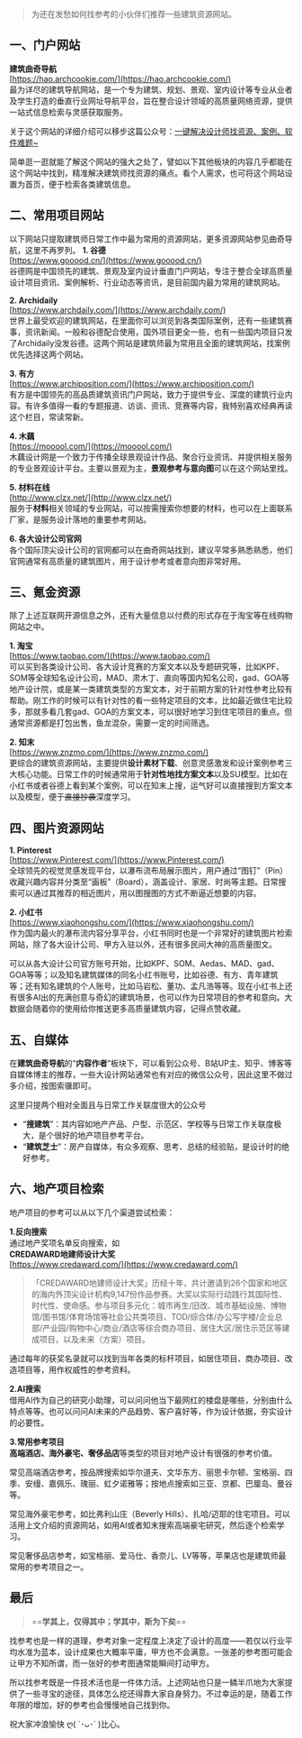 
> 为还在发愁如何找参考的小伙伴们推荐一些建筑资源网站。

## 一、门户网站
**建筑曲奇导航**  
[https://hao.archcookie.com/](https://hao.archcookie.com/)  
最为详尽的建筑导航网站，是一个专为建筑、规划、景观、室内设计等专业从业者及学生打造的垂直行业网址导航平台，旨在整合设计领域的高质量网络资源，提供一站式信息检索与灵感获取服务。 

关于这个网站的详细介绍可以移步这篇公众号：[一键解决设计师找资源、案例、软件难题~](https://mp.weixin.qq.com/s?__biz=MzU3OTMxOTE5Nw==&mid=2247511517&idx=1&sn=8049c51818c869bdd9654fc93b476468&chksm=fc0e854682e1ebf5ad4edadaec3b7e7e4a71113e33cc7611bf7ff336182cf1d4c478f1993978#rd)

简单逛一逛就能了解这个网站的强大之处了，譬如以下其他板块的内容几乎都能在这个网站中找到，精准解决建筑师找资源的痛点。看个人需求，也可将这个网站设置为首页，便于检索各类建筑信息。

## 二、常用项目网站
以下网站只提取建筑师日常工作中最为常用的资源网站，更多资源网站参见曲奇导航，这里不再罗列。
**1. 谷德**  
[https://www.gooood.cn/](https://www.gooood.cn/)  
谷德网是中国领先的建筑、景观及室内设计垂直门户网站，专注于整合全球高质量设计项目资讯、案例解析、行业动态等资讯，是目前国内最为常用的建筑网站。

**2. Archidaily**  
[https://www.archdaily.com/](https://www.archdaily.com/)  
世界上最受欢迎的建筑网站，在里面你可以浏览到各类国际案例，还有一些建筑赛事，资讯新闻。一般和谷德配合使用，国外项目更全一些，也有一些国内项目只发了Archidaily没发谷德。这两个网站是建筑师最为常用且全面的建筑网站，找案例优先选择这两个网站。

**3. 有方**  
[https://www.archiposition.com/](https://www.archiposition.com/)  
有方是中国领先的高品质建筑资讯门户网站，致力于提供专业、深度的建筑行业内容。有许多值得一看的专题报道、访谈、资讯、竞赛等内容，我特别喜欢经典再读这个栏目，常读常新。

**4. 木藕**  
[https://mooool.com/](https://mooool.com/)  
木藕设计网是一个致力于传播全球景观设计作品、聚合行业资讯、并提供相关服务的专业景观设计平台。主要以景观为主，**景观参考与意向图**可以在这个网站里找。

**5. 材料在线**  
[http://www.clzx.net/](http://www.clzx.net/)  
服务于**材料**相关领域的专业网站，可以按需搜索你想要的材料，也可以在上面联系厂家，是服务设计落地的重要参考网站。

**6. 各大设计公司官网**  
各个国际顶尖设计公司的官网都可以在曲奇网站找到，建议平常多熟悉熟悉，他们官网通常有高质量的建筑图片，用于设计参考或者意向图非常好用。

## 三、氪金资源
除了上述互联网开源信息之外，还有大量信息以付费的形式存在于淘宝等在线购物网站之中。

**1. 淘宝**  
[https://www.taobao.com/](https://www.taobao.com/)  
可以买到各类设计公司、各大设计竞赛的方案文本以及专题研究等，比如KPF、SOM等全球知名设计公司，MAD、肃木丁、直向等国内知名公司，gad、GOA等地产设计院，或是某一类建筑类型的方案文本，对于前期方案的针对性参考比较有帮助。刚工作的时候可以有针对性的看一些特定项目的文本，比如最近做住宅比较多，那就多看几套gad、GOA的方案文本，可以很好地学习到住宅项目的重点。但通常资源都是打包出售，鱼龙混杂，需要一定的时间筛选。

**2. 知末**  
[https://www.znzmo.com/](https://www.znzmo.com/)  
更综合的建筑资源网站，主要提供**设计素材下载**、创意灵感激发和设计案例参考三大核心功能。日常工作的时候通常用于**针对性地找方案文本**以及SU模型。比如在小红书或者谷德上看到某个案例，可以在知末上搜，运气好可以直接搜到方案文本以及模型，便于~~直接抄袭~~深度学习。

## 四、图片资源网站
**1. Pinterest**  
[https://www.Pinterest.com/](https://www.Pinterest.com/)  
全球领先的视觉灵感发现平台，以瀑布流布局展示图片，用户通过“图钉”（Pin）收藏兴趣内容并分类至“画板”（Board），涵盖设计、家居、时尚等主题。日常搜索可以通过其推荐的相近图片，用以图搜图的方式不断逼近想要的内容。

**2. 小红书**  
[https://www.xiaohongshu.com/](https://www.xiaohongshu.com/)  
作为国内最火的瀑布流内容分享平台，小红书同时也是一个非常好的建筑图片检索网站，除了各大设计公司、甲方入驻以外，还有很多民间大神的高质量图文。  

可以从各大设计公司官方账号开始，比如KPF、SOM、Aedas、MAD、gad、GOA等等；以及知名建筑媒体的同名小红书账号，比如谷德、有方、青年建筑等；还有知名建筑的个人账号，比如马岩松、董功、孟凡浩等等。现在小红书上还有很多AI出的充满创意与奇幻的建筑场景，也可以作为日常项目的参考和意向。大数据会随着你的使用给你推送更多高质量建筑内容，记得点赞收藏。

## 五、自媒体
在**建筑曲奇导航**的“**内容作者**”板块下，可以看到公众号、B站UP主、知乎、博客等自媒体博主的推荐，一些大设计网站通常也有对应的微信公众号，因此这里不做过多介绍，按图索骥即可。

这里只提两个相对全面且与日常工作关联度很大的公众号
- “**搜建筑**”：其内容如地产产品、户型、示范区、学校等与日常工作关联度极大，是个很好的地产项目参考平台。
- “**建筑芝士**”：房产自媒体，有众多观察、思考、总结的经验贴，是设计时的绝好参考。

## 六、地产项目检索
地产项目的参考可以从以下几个渠道尝试检索：

**1.反向搜索**  
通过地产奖项名单反向搜索，如  
**CREDAWARD地建师设计大奖**  
[https://www.credaward.com/](https://www.credaward.com/)  
>「CREDAWARD地建师设计大奖」历经十年，共计邀请到26个国家和地区的海内外顶尖设计机构9,147份作品参赛。大奖以实际行动践行其国际性、时代性、使命感。参与项目多元化：城市再生/旧改、城市基础设施、博物馆/图书馆/体育场馆等社会公共类项目、TOD/综合体/办公写字楼/企业总部/产业园/购物中心/商业/酒店等综合商办项目、居住大区/居住示范区等建成项目，以及未来（方案）项目。

通过每年的获奖名录就可以找到当年各类的标杆项目，如居住项目、商办项目、改造项目等，用作权威性的参考资料。

**2.AI搜索**  
借用AI作为自己的研究小助理，可以问问他当下最网红的楼盘是哪些，分别由什么特点等等。也可以问问AI未来的产品趋势、客户喜好等，作为设计依据，夯实设计的必要性。

**3.常用参考项目**  
**高端酒店、海外豪宅、奢侈品店**等类型的项目对地产设计有很强的参考价值。 

常见高端酒店参考，按品牌搜索如华尔道夫、文华东方、丽思卡尔顿、宝格丽、四季、安缦、嘉佩乐、瑰丽、虹夕诺雅等；按地点搜索如三亚、京都、巴厘岛、曼谷等。  

常见海外豪宅参考，如比弗利山庄（Beverly Hills）、扎哈/迈耶的住宅项目。可以活用上文介绍的资源网站，如用AI或者知末搜索高端豪宅研究，然后逐个检索学习。  

常见奢侈品店参考，如宝格丽、爱马仕、香奈儿、LV等等，苹果店也是建筑师最常用的参考项目之一。  

## 最后
> ==**学其上，仅得其中；学其中，斯为下矣**==

找参考也是一样的道理，参考对象一定程度上决定了设计的高度——若仅以行业平均水准为蓝本，设计成果也大概率平庸，甲方也不会满意。一张差的参考图可能会让甲方不知所谓，而一张好的参考图通常能瞬间打动甲方。

所以找参考既是一件技术活也是一件体力活。上述网站也只是一鳞半爪地为大家提供了一些寻宝的途径，具体怎么挖还得靠大家自身努力。不过幸运的是，随着工作年限的增加，好的参考也会慢慢地自己找到你。

祝大家冲浪愉快 ღ( ´･ᴗ･` )比心。





